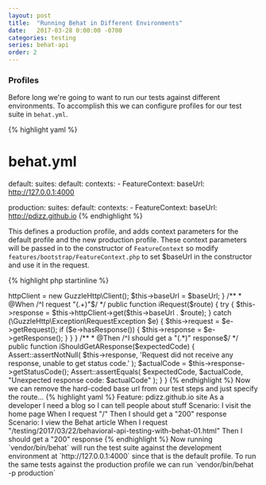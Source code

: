 ```yaml
---
layout: post
title:  "Running Behat in Different Environments"
date:   2017-03-28 0:00:00 -0700
categories: testing
series: behat-api
order: 2
---
```


### Profiles

Before long we're going to want to run our tests against different environments. To accomplish this we can configure 
profiles for our test suite in `behat.yml`.

{% highlight yaml %}
# behat.yml
default:
  suites:
    default:
      contexts:
        - FeatureContext:
            baseUrl: http://127.0.0.1:4000

production:
  suites:
    default:
      contexts:
        - FeatureContext:
            baseUrl: http://pdizz.github.io
{% endhighlight %}

This defines a production profile, and adds context parameters for the default profile and the new production profile.
These context parameters will be passed in to the constructor of `FeatureContext` so modify 
`features/bootstrap/FeatureContext.php` to set $baseUrl in the constructor and use it in the request. 

{% highlight php startinline %}
<?php

use Behat\Behat\Context\Context;
use Behat\Gherkin\Node\PyStringNode;
use Behat\Gherkin\Node\TableNode;
use PHPUnit\Framework\Assert;

/**
 * Defines application features from the specific context.
 */
class FeatureContext implements Context
{
    protected $httpClient;

    /** @var \GuzzleHttp\Psr7\Request */
    protected $request;

    /** @var \GuzzleHttp\Psr7\Response */
    protected $response;

    /** @var string */
    protected $baseUrl;

    /**
     * Initializes context.
     *
     * Every scenario gets its own context instance.
     * You can also pass arbitrary arguments to the
     * context constructor through behat.yml.
     */
    public function __construct($baseUrl)
    {
        $this->httpClient = new GuzzleHttp\Client();
        $this->baseUrl = $baseUrl;
    }

    /**
     * @When /^I request "(.+)"$/
     */
    public function iRequest($route)
    {
        try {
            $this->response = $this->httpClient->get($this->baseUrl . $route);
        } catch (\GuzzleHttp\Exception\RequestException $e) {
            $this->request = $e->getRequest();
            if ($e->hasResponse()) {
                $this->response = $e->getResponse();
            }
        }
    }

    /**
     * @Then /^I should get a "(.*)" response$/
     */
    public function iShouldGetAResponse($expectedCode)
    {
        Assert::assertNotNull(
            $this->response,
            'Request did not receive any response, unable to get status code.'
        );

        $actualCode = $this->response->getStatusCode();
        Assert::assertEquals(
            $expectedCode,
            $actualCode,
            "Unexpected response code: $actualCode"
        );
    }
}
{% endhighlight %}

Now we can remove the hard-coded base url from our test steps and just specify the route...

{% highlight yaml %}
Feature: pdizz.github.io site
    As a developer
    I need a blog
    so I can tell people about stuff

    Scenario: I visit the home page
        When I request "/"
        Then I should get a "200" response

    Scenario: I view the Behat article
        When I request "/testing/2017/03/22/behavioral-api-testing-with-behat-01.html"
        Then I should get a "200" response
{% endhighlight %}

Now running `vendor/bin/behat` will run the test suite against the development environment at `http://127.0.0.1:4000`
since that is the default profile. To run the same tests against the production profile we can run 
`vendor/bin/behat -p production`
